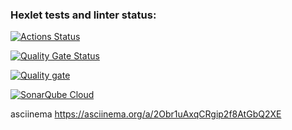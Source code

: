 ### Hexlet tests and linter status:
[![Actions Status](https://github.com/eruvira/frontend-project-44/actions/workflows/hexlet-check.yml/badge.svg)](https://github.com/eruvira/frontend-project-44/actions)

[![Quality Gate Status](https://sonarcloud.io/api/project_badges/measure?project=eruvira_frontend-project-44&metric=alert_status)](https://sonarcloud.io/summary/new_code?id=eruvira_frontend-project-44)

[![Quality gate](https://sonarcloud.io/api/project_badges/quality_gate?project=eruvira_frontend-project-44)](https://sonarcloud.io/summary/new_code?id=eruvira_frontend-project-44)

[![SonarQube Cloud](https://sonarcloud.io/images/project_badges/sonarcloud-light.svg)](https://sonarcloud.io/summary/new_code?id=eruvira_frontend-project-44)

asciinema https://asciinema.org/a/2Obr1uAxqCRgip2f8AtGbQ2XE